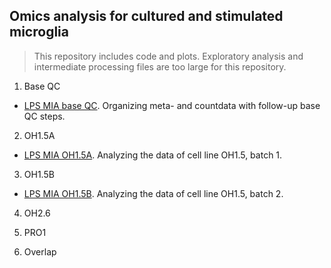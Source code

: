 ## Omics analysis for cultured and stimulated microglia 

> This repository includes code and plots. Exploratory analysis and intermediate processing files are too large for this repository.

1. Base QC
- [LPS MIA base QC](https://ar-kie.github.io/LPS-MIA/docs/LPS-MIA-base.html). Organizing meta- and countdata with follow-up base QC steps. 

2. OH1.5A
- [LPS MIA OH1.5A](https://ar-kie.github.io/LPS-MIA/docs/LPS-MIA-OH1.5A.html). Analyzing the data of cell line OH1.5, batch 1.

3. OH1.5B
- [LPS MIA OH1.5B](https://ar-kie.github.io/LPS-MIA/docs/LPS-MIA-base.html). Analyzing the data of cell line OH1.5, batch 2.

4. OH2.6

5. PRO1

6. Overlap
